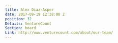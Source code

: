 ```yaml
---
title: Alex Diaz-Asper
date: 2017-09-19 12:38:00 Z
position: 32
Details: VentureCount
Section: board
Link: http://www.venturecount.com/about/our-team/
---
```


